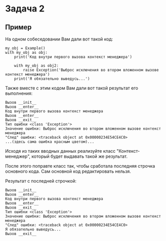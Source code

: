 # Задача 2
## Пример
На одном собеседовании Вам дали вот такой код:
```
my_obj = Example()
with my_obj as obj:
    print('Код внутри первого вызова контекст менеджера')

    with my_obj as obj2:
        raise Exception('Выброс исключения во втором вложенном вызове контекст менеджера')
    print('Я обязательно выведусь...')
```
Также вместе с этим кодом Вам дали вот такой результат его выполнения:
```
Вызов __init__
Вызов __enter__
Код внутри первого вызова контекст менеджера
Вызов __enter__
Вызов __exit__
Тип ошибки <class 'Exception'>
Значение ошибки: Выброс исключения во втором вложенном вызове контекст менеджера
"След" ошибки: <traceback object at 0x00000234E54CE4C0>
...(здесь сама ошибка красным цветом)...
```
Исходя из таких вводных данных реализуйте класс "Контекст-менеджер", который будет выдавать такой же результат.

После этого поправте класс так, чтобы сработала последняя строчка основного кода. Сам основной код редактировать нельзя.

Результат с последней строчкой:
```
Вызов __init__
Вызов __enter__
Код внутри первого вызова контекст менеджера
Вызов __enter__
Вызов __exit__
Тип ошибки <class 'Exception'>
Значение ошибки: Выброс исключения во втором вложенном вызове контекст менеджера
"След" ошибки: <traceback object at 0x00000234E54CE4C0>
Я обязательно выведусь...
Вызов __exit__
```